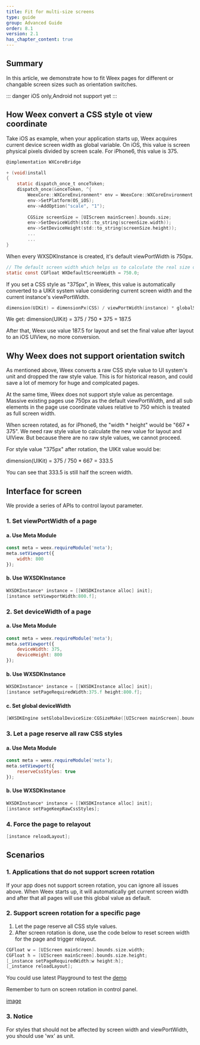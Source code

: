 ```yaml
---
title: Fit for multi-size screens
type: guide
group: Advanced Guide
order: 8.1
version: 2.1
has_chapter_content: true
---
```


## Summary

In this article, we demonstrate how to fit Weex pages for different or changable screen sizes such as orientation switches.

::: danger 
iOS only,Android not support yet
:::
## How Weex convert a CSS style ot view coordinate

Take iOS as example, when your application starts up, Weex acquires current device screen width as global variable. On iOS, this value is screen physical pixels divided by screen scale. For iPhone6, this value is 375.

```C
@implementation WXCoreBridge

+ (void)install
{
    static dispatch_once_t onceToken;
    dispatch_once(&onceToken, ^{
        WeexCore::WXCoreEnvironment* env = WeexCore::WXCoreEnvironment::getInstance();
        env->SetPlatform(OS_iOS);
        env->AddOption("scale", "1");
        
        CGSize screenSize = [UIScreen mainScreen].bounds.size;
        env->SetDeviceWidth(std::to_string(screenSize.width));
        env->SetDeviceHeight(std::to_string(screenSize.height));
        ...
        ...
}
```

When every WXSDKInstance is created, it's default viewPortWidth is 750px.

```C
// The default screen width which helps us to calculate the real size or scale in different devices.
static const CGFloat WXDefaultScreenWidth = 750.0;
```

If you set a CSS style as "375px", in Weex, this value is automatically converted to a UIKit system value considering current screen width and the current instance's viewPortWidth.

```C
dimension(UIKit) = dimensionPx(CSS) / viewPortWidth(instance) * globalScreenWidth
```

We get:
dimension(UIKit) = 375 / 750 * 375 = 187.5

After that, Weex use value 187.5 for layout and set the final value after layout to an iOS UIView, no more conversion.

## Why Weex does not support orientation switch

As mentioned above, Weex converts a raw CSS style value to UI system's unit and dropped the raw style value. This is for historical reason, and could save a lot of memory for huge and complcated pages.

At the same time, Weex does not support style value as percentage. Massive existing pages use 750px as the default viewPortWidth, and all sub elements in the page use coordinate values relative to 750 which is treated as full screen width.

When screen rotated, as for iPhone6, the "width * height" would be "667 * 375". We need raw style value to calculate the new value for layout and UIView. But because there are no raw style values, we cannot proceed.

For style value "375px" after rotation, the UIKit value would be:

dimension(UIKit) = 375 / 750 * 667 = 333.5

You can see that 333.5 is still half the screen width.

## Interface for screen

We provide a series of APIs to control layout parameter.

### 1. Set viewPortWidth of a page

#### a. Use Meta Module

```Javascript
const meta = weex.requireModule('meta');
meta.setViewport({
	width: 800
});
```

#### b. Use WXSDKInstance

```Objective-C
WXSDKInstance* instance = [[WXSDKInstance alloc] init];
[instance setViewportWidth:800.f];
```

### 2. Set deviceWidth of a page

<Badge text="v0.25+" type="warning"/>

#### a. Use Meta Module

```Javascript
const meta = weex.requireModule('meta');
meta.setViewport({
	deviceWidth: 375,
	deviceHeight: 800
});
```

#### b. Use WXSDKInstance

```Objective-C
WXSDKInstance* instance = [[WXSDKInstance alloc] init];
[instance setPageRequiredWidth:375.f height:800.f];
```

#### c. Set global deviceWidth

```Objective-C
[WXSDKEngine setGlobalDeviceSize:CGSizeMake([UIScreen mainScreen].bounds.size.width, [UIScreen mainScreen].bounds.size.height)];
```

### 3. Let a page reserve all raw CSS styles

<Badge text="v0.25+" type="warning"/>

#### a. Use Meta Module

```Javascript
const meta = weex.requireModule('meta');
meta.setViewport({
	reserveCssStyles: true
});
```

#### b. Use WXSDKInstance

```Objective-C
WXSDKInstance* instance = [[WXSDKInstance alloc] init];
[instance setPageKeepRawCssStyles];
```

### 4. Force the page to relayout

<Badge text="v0.25+" type="warning"/>

```Objective-C
[instance reloadLayout];
```

## Scenarios

### 1. Applications that do not support screen rotation

If your app does not support screen rotation, you can ignore all issues above. When Weex starts up, it will automatically get current screen width and after that all pages will use this global value as default. 

### 2. Support screen rotation for a specific page

<Badge text="v0.25+" type="warning"/>

1. Let the page reserve all CSS style values.
2. After screen rotation is done, use the code below to reset screen width for the page and trigger relayout.

```Objective-C
CGFloat w = [UIScreen mainScreen].bounds.size.width;
CGFloat h = [UIScreen mainScreen].bounds.size.height;
[_instance setPageRequiredWidth:w height:h];
[_instance reloadLayout];
```

You could use latest Playground to test the [demo](http://editor.weex.io/p/wqyfavor/scroller/commit/37810078ef963388b699b5ad7d5e9881)

Remember to turn on screen rotation in control panel.

[image](https://img.alicdn.com/tfs/TB1gWiTcvWG3KVjSZPcXXbkbXXa-240-427.gif)

### 3. Notice

For styles that should not be affected by screen width and viewPortWidth, you should use 'wx' as unit.
